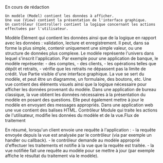 En cours de rédaction

    Un modèle (Model) contient les données à afficher.
    Une vue (View) contient la présentation de l'interface graphique.
    Un contrôleur (Controller) contient la logique concernant les actions effectuées par l'utilisateur.

Modèle
    Élément qui contient les données ainsi que de la logique en rapport avec les données : validation, lecture et enregistrement. Il peut, dans sa forme la plus simple, contenir uniquement une simple valeur, ou une structure de données plus complexe. 
    Le modèle représente l'univers dans lequel s'inscrit l'application.
    Par exemple pour une application de banque, le modèle représente:
        - des comptes, 
        - des clients,
        - les opérations telles que dépôt et retraits,
        - vérifie que les retraits ne dépassent pas la limite de crédit.
Vue
    Partie visible d'une interface graphique. 
    La vue se sert du modèle, et peut être un diagramme, un formulaire, des boutons, etc. 
    Une vue contient des éléments visuels ainsi que la logique nécessaire pour afficher les données provenant du modèle. 
    Dans une application de bureau classique, la vue obtient les données nécessaires à la présentation du modèle en posant des questions. Elle peut également mettre à jour le modèle en envoyant des messages appropriés. 
    Dans une application web une vue contient des balises HTML.
Contrôleur
    Module qui traite les actions de l'utilisateur, modifie les données du modèle et de la vue.Flux de traitement

En résumé, lorsqu'un client envoie une requête à l'application :
    - la requête envoyée depuis la vue est analysée par le contrôleur (via par exemple un handler ou callback).
    - le contrôleur demande au modèle approprié d'effectuer les traitements et notifie à la vue que la requête est traitée.
    - la vue notifiée fait une requête au modèle pour se mettre à jour (par exemple affiche le résultat du traitement via le modèle).


